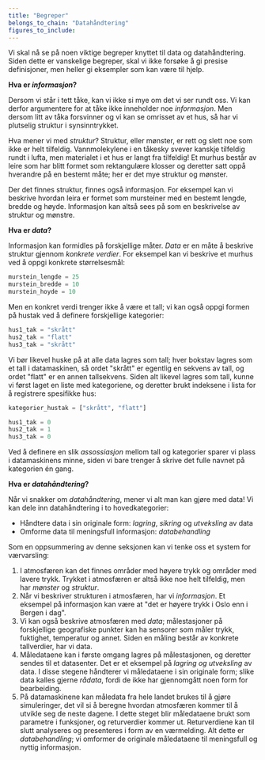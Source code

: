 ```yaml
---
title: "Begreper"
belongs_to_chain: "Datahåndtering"
figures_to_include:
---
```


Vi skal nå se på noen viktige begreper knyttet til data og datahåndtering. Siden dette er vanskelige begreper, skal vi ikke forsøke å gi presise definisjoner, men heller gi eksempler som kan være til hjelp. 

**Hva er *informasjon*?** 

Dersom vi står i tett tåke, kan vi ikke si mye om det vi ser rundt oss. Vi kan derfor argumentere for at tåke ikke inneholder noe *informasjon*. Men dersom litt av tåka forsvinner og vi kan se omrisset av et hus, så har vi plutselig struktur i synsinntrykket. 

Hva mener vi med *struktur*? Struktur, eller mønster, er rett og slett noe som ikke er helt tilfeldig. Vannmolekylene i en tåkesky svever kanskje tilfeldig rundt i lufta, men materialet i et hus er langt fra tilfeldig! Et murhus består av leire som har blitt formet som rektangulære klosser og deretter satt oppå hverandre på en bestemt måte; her er det mye struktur og mønster. 

Der det finnes struktur, finnes også informasjon. For eksempel kan vi beskrive hvordan leira er formet som mursteiner med en bestemt lengde, bredde og høyde. Informasjon kan altså sees på som en beskrivelse av struktur og mønstre. 
    
**Hva er *data*?** 

Informasjon kan formidles på forskjellige måter. *Data* er en måte å beskrive struktur gjennom *konkrete verdier*. For eksempel kan vi beskrive et murhus ved å oppgi konkrete størrelsesmål: 


```python
murstein_lengde = 25
murstein_bredde = 10
murstein_hoyde = 10
```

Men en konkret verdi trenger ikke å være et tall; vi kan også oppgi formen på hustak ved å definere forskjellige kategorier:


```python
hus1_tak = "skrått"
hus2_tak = "flatt"
hus3_tak = "skrått"
```

Vi bør likevel huske på at alle data lagres som tall; hver bokstav lagres som et tall i datamaskinen, så ordet "skrått" er egentlig en sekvens av tall, og ordet "flatt" er en annen tallsekvens. Siden alt likevel lagres som tall, kunne vi først laget en liste med kategoriene, og deretter brukt indeksene i lista for å registrere spesifikke hus: 


```python
kategorier_hustak = ["skrått", "flatt"]

hus1_tak = 0
hus2_tak = 1
hus3_tak = 0
```

Ved å definere en slik *assossiasjon* mellom tall og kategorier sparer vi plass i datamaskinens minne, siden vi bare trenger å skrive det fulle navnet på kategorien én gang.

**Hva er *datahåndtering*?** 

Når vi snakker om *datahåndtering*, mener vi alt man kan gjøre med data! Vi kan dele inn datahåndtering i to hovedkategorier:

* Håndtere data i sin originale form: *lagring*, *sikring* og *utveksling* av data
* Omforme data til meningsfull informasjon: *databehandling*

Som en oppsummering av denne seksjonen kan vi tenke oss et system for værvarsling: 

1. I atmosfæren kan det finnes områder med høyere trykk og områder med lavere trykk. Trykket i atmosfæren er altså ikke noe helt tilfeldig, men har *mønster* og *struktur*.
2. Når vi beskriver strukturen i atmosfæren, har vi *informasjon*. Et eksempel på informasjon kan være at "det er høyere trykk i Oslo enn i Bergen i dag". 
3. Vi kan også beskrive atmosfæren med *data*; målestasjoner på forskjellige geografiske punkter kan ha sensorer som måler trykk, fuktighet, temperatur og annet. Siden en måling består av konkrete tallverdier, har vi data. 
4. Måledataene kan i første omgang lagres på målestasjonen, og deretter sendes til et datasenter. Det er et eksempel på *lagring og utveksling* av data. I disse stegene håndterer vi måledataene i sin originale form; slike data kalles gjerne *rådata*, fordi de ikke har gjennomgått noen form for bearbeiding.
5. På datamaskinene kan måledata fra hele landet brukes til å gjøre simuleringer, det vil si å beregne hvordan atmosfæren kommer til å utvikle seg de neste dagene. I dette steget blir måledataene brukt som parametre i funksjoner, og returverdier kommer ut. Returverdiene kan til slutt analyseres og presenteres i form av en værmelding. Alt dette er *databehandling*; vi omformer de originale måledataene til meningsfull og nyttig informasjon. 

